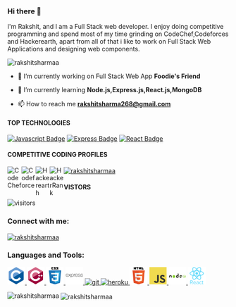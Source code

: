 ### Hi there 👋

I'm Rakshit, and I am a Full Stack web developer. I enjoy doing competitive programming and spend most of my time grinding on CodeChef,Codeforces and Hackerearth, apart from all of that i like to work on Full Stack Web Applications and designing web components.  


<p align="left"> <img src="https://komarev.com/ghpvc/?username=rakshitsharmaa&label=Profile%20views&color=0e75b6&style=flat" alt="rakshitsharmaa" /> </p>

- 🔭 I’m currently working on Full Stack Web App **Foodie's Friend**

- 🌱 I’m currently learning **Node.js,Express.js,React.js,MongoDB**

- 📫 How to reach me **rakshitsharma268@gmail.com**




#### TOP TECHNOLOGIES

<!-- TODO: Make technologies links takes you to repositories -->

[![Javascript Badge](https://img.shields.io/badge/-Javascript-F0DB4F?style=for-the-badge&labelColor=black&logo=javascript&logoColor=F0DB4F)](#) 
[![Express Badge](https://img.shields.io/badge/Express.js-404D59?style=for-the-badge)](#)
[![React Badge](https://img.shields.io/badge/-React-61DBFB?style=for-the-badge&labelColor=black&logo=react&logoColor=61DBFB)](#) 


#### COMPETITIVE CODING PROFILES
[<img align="left" alt="CodeChef" width="32px" src="https://cdn.jsdelivr.net/npm/simple-icons@3.1.0/icons/codechef.svg" />][codechef]
[<img align="left" alt="Codeforce" width="32px" src="https://cdn.jsdelivr.net/npm/simple-icons@3.0.1/icons/codeforces.svg" />][codeforces]
<a href="https://www.leetcode.com/rakshitsharmaa" target="blank"><img align="center" src="https://raw.githubusercontent.com/rahuldkjain/github-profile-readme-generator/master/src/images/icons/Social/leet-code.svg" alt="rakshitsharmaa" height="30" width="40" /></a>
[<img align="left" alt="Hackerearth" width="32px" src="https://upload.wikimedia.org/wikipedia/commons/e/e8/HackerEarth_logo.png" />][hackerearth]
[<img align="left" alt="HackerRank" width="32px" src="https://cdn4.iconfinder.com/data/icons/logos-and-brands-1/512/160_Hackerrank_logo_logos-512.png" />][hackerrank]

#### VISTORS 

![visitors](https://visitor-badge.glitch.me/badge?page_id=rakshitsharmaa.rakshitsharmaa)







<h3 align="left">Connect with me:</h3>
<p align="left">
<a href="https://linkedin.com/in/rakshitsharmaa" target="blank"><img align="center" src="https://raw.githubusercontent.com/rahuldkjain/github-profile-readme-generator/master/src/images/icons/Social/linked-in-alt.svg" alt="rakshitsharmaa" height="30" width="40" /></a>
</p>

<h3 align="left">Languages and Tools:</h3>
<p align="left"> <a href="https://www.cprogramming.com/" target="_blank"> <img src="https://raw.githubusercontent.com/devicons/devicon/master/icons/c/c-original.svg" alt="c" width="40" height="40"/> </a> <a href="https://www.w3schools.com/cpp/" target="_blank"> <img src="https://raw.githubusercontent.com/devicons/devicon/master/icons/cplusplus/cplusplus-original.svg" alt="cplusplus" width="40" height="40"/> </a> <a href="https://www.w3schools.com/css/" target="_blank"> <img src="https://raw.githubusercontent.com/devicons/devicon/master/icons/css3/css3-original-wordmark.svg" alt="css3" width="40" height="40"/> </a> <a href="https://expressjs.com" target="_blank"> <img src="https://raw.githubusercontent.com/devicons/devicon/master/icons/express/express-original-wordmark.svg" alt="express" width="40" height="40"/> </a> <a href="https://git-scm.com/" target="_blank"> <img src="https://www.vectorlogo.zone/logos/git-scm/git-scm-icon.svg" alt="git" width="40" height="40"/> </a> <a href="https://heroku.com" target="_blank"> <img src="https://www.vectorlogo.zone/logos/heroku/heroku-icon.svg" alt="heroku" width="40" height="40"/> </a> <a href="https://www.w3.org/html/" target="_blank"> <img src="https://raw.githubusercontent.com/devicons/devicon/master/icons/html5/html5-original-wordmark.svg" alt="html5" width="40" height="40"/> </a> <a href="https://developer.mozilla.org/en-US/docs/Web/JavaScript" target="_blank"> <img src="https://raw.githubusercontent.com/devicons/devicon/master/icons/javascript/javascript-original.svg" alt="javascript" width="40" height="40"/> </a> <a href="https://nodejs.org" target="_blank"> <img src="https://raw.githubusercontent.com/devicons/devicon/master/icons/nodejs/nodejs-original-wordmark.svg" alt="nodejs" width="40" height="40"/> </a> <a href="https://reactjs.org/" target="_blank"> <img src="https://raw.githubusercontent.com/devicons/devicon/master/icons/react/react-original-wordmark.svg" alt="react" width="40" height="40"/> </a> </p>

<p><img align="left" src="https://github-readme-stats.vercel.app/api/top-langs?username=rakshitsharmaa&show_icons=true&locale=en&layout=compact" alt="rakshitsharmaa" /></p>

<p>&nbsp;<img align="center" src="https://github-readme-stats.vercel.app/api?username=rakshitsharmaa&show_icons=true&locale=en" alt="rakshitsharmaa" /></p>








[codechef]: https://www.codechef.com/users/rakshitsharmaa
[codeforces]: https://codeforces.com/profile/rakshitkumarsharmaa
[hackerearth]: https://www.hackerearth.com/@rakshitsharma268
[hackerrank]: https://www.hackerrank.com/rakshitsharma268
[C]: https://en.wikipedia.org/wiki/C_(programming_language)
[cpp]: https://isocpp.org/
[react]: https://reactjs.org/
[firebase]: https://firebase.google.com/
[heroku]: https://dashboard.heroku.com/
[sass]: https://sass-lang.com/
[css]: https://developer.mozilla.org/en-US/docs/Web/CSS
[js]: https://javascript.info/
[redux]: https://redux.js.org/
[express]: https://expressjs.com/
[mongodb]: https://www.mongodb.com/
[node]: https://nodejs.org/en/
[github]: https://github.com/
[git]: https://git-scm.com/
[html]: https://developer.mozilla.org/en-US/docs/Web/Guide/HTML/HTML5
